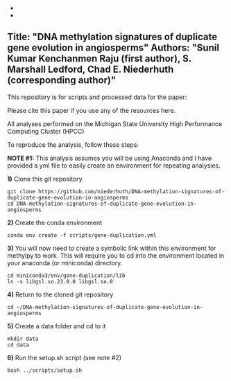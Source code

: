 -
-
Title: "DNA methylation signatures of duplicate gene evolution in angiosperms"
Authors: "Sunil Kumar Kenchanmen Raju (first author), S. Marshall Ledford, Chad E. Niederhuth (corresponding author)"
---

This repository is for scripts and processed data for the paper:

Please cite this paper if you use any of the resources here.

All analyses performed on the Michigan State University High Performance Computing Cluster (HPCC)

To reproduce the analysis, follow these steps:

**NOTE #1:** This analysis assumes you will be using Anaconda and I have provided a yml file to easily create an environment for repeating analysies.

**1)** Clone this git repository

```
git clone https://github.com/niederhuth/DNA-methylation-signatures-of-duplicate-gene-evolution-in-angiosperms
cd DNA-methylation-signatures-of-duplicate-gene-evolution-in-angiosperms
```

**2)** Create the conda environment

```
conda env create -f scripts/gene-duplication.yml
```

**3)** You will now need to create a symbolic link within this environment for methylpy to work. This will require you to cd into the environment located in your anaconda (or miniconda) directory.

```
cd miniconda3/env/gene-duplication/lib
ln -s libgsl.so.23.0.0 libgsl.so.0
```

**4)** Return to the cloned git repository

```
cd ~/DNA-methylation-signatures-of-duplicate-gene-evolution-in-angiosperms
```

**5)** Create a data folder and cd to it

```
mkdir data
cd data
```

**6)** Run the setup.sh script (see note #2)

```
bash ../scripts/setup.sh
```


